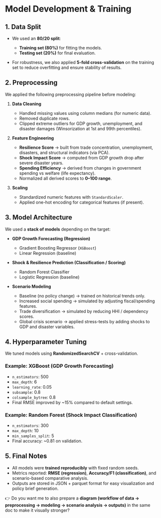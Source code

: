 # Model Development & Training

## 1. Data Split

* We used an **80/20 split**:

  * **Training set (80%)** for fitting the models.
  * **Testing set (20%)** for final evaluation.
* For robustness, we also applied **5-fold cross-validation** on the training set to reduce overfitting and ensure stability of results.

## 2. Preprocessing

We applied the following preprocessing pipeline before modeling:

1. **Data Cleaning**

   * Handled missing values using column medians (for numeric data).
   * Removed duplicate rows.
   * Clipped extreme outliers for GDP growth, unemployment, and disaster damages (Winsorization at 1st and 99th percentiles).

2. **Feature Engineering**

   * **Resilience Score** → built from trade concentration, unemployment, disasters, and structural indicators (via PCA).
   * **Shock Impact Score** → computed from GDP growth drop after severe disaster years.
   * **Spending Efficiency** → derived from changes in government spending vs welfare (life expectancy).
   * Normalized all derived scores to **0–100 range**.

3. **Scaling**

   * Standardized numeric features with `StandardScaler`.
   * Applied one-hot encoding for categorical features (if present).

## 3. Model Architecture

We used a **stack of models** depending on the target:

* **GDP Growth Forecasting (Regression)**

  * Gradient Boosting Regressor (`XGBoost`)
  * Linear Regression (baseline)

* **Shock & Resilience Prediction (Classification / Scoring)**

  * Random Forest Classifier
  * Logistic Regression (baseline)

* **Scenario Modeling**

  * Baseline (no policy change) → trained on historical trends only.
  * Increased social spending → simulated by adjusting fiscal/spending features.
  * Trade diversification → simulated by reducing HHI / dependency scores.
  * Global crisis scenario → applied stress-tests by adding shocks to GDP and disaster variables.


## 4. Hyperparameter Tuning

We tuned models using **RandomizedSearchCV** + cross-validation.

### Example: XGBoost (GDP Growth Forecasting)

* `n_estimators`: 500
* `max_depth`: 6
* `learning_rate`: 0.05
* `subsample`: 0.8
* `colsample_bytree`: 0.8
* Final RMSE improved by \~15% compared to default settings.

### Example: Random Forest (Shock Impact Classification)

* `n_estimators`: 300
* `max_depth`: 10
* `min_samples_split`: 5
* Final accuracy: \~0.81 on validation.


## 5. Final Notes

* All models were **trained reproducibly** with fixed random seeds.
* Metrics reported: **RMSE (regression)**, **Accuracy/F1 (classification)**, and scenario-based comparative analysis.
* Outputs are stored in JSON + parquet format for easy visualization and policy brief generation.

👉 Do you want me to also prepare a **diagram (workflow of data → preprocessing → modeling → scenario analysis → outputs)** in the same doc to make it visually stronger?
